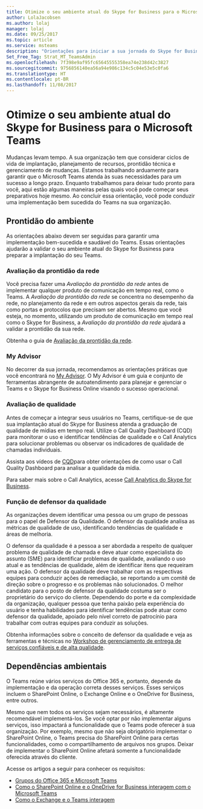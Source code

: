 ```yaml
---
title: Otimize o seu ambiente atual do Skype for Business para o Microsoft Teams
author: LolaJacobsen
ms.author: lolaj
manager: lolaj
ms.date: 09/25/2017
ms.topic: article
ms.service: msteams
description: "Orientações para iniciar a sua jornada do Skype for Business para o Microsoft Teams."
Set_Free_Tag: Strat_MT_TeamsAdmin
ms.openlocfilehash: 7f398e9af95fc65645555358ea74e238d42c3827
ms.sourcegitcommit: 9756856140ea56a94e986c134c5c04e53e5c0fa6
ms.translationtype: HT
ms.contentlocale: pt-BR
ms.lasthandoff: 11/08/2017
---
```

<a name="optimize-your-current-skype-for-business-environment-for-microsoft-teams"></a>Otimize o seu ambiente atual do Skype for Business para o Microsoft Teams
==============================================================

Mudanças levam tempo. A sua organização tem que considerar ciclos de vida de implantação, planejamento de recursos, prontidão técnica e gerenciamento de mudanças. Estamos trabalhando arduamente para garantir que o Microsoft Teams atenda às suas necessidades para um sucesso a longo prazo. Enquanto trabalhamos para deixar tudo pronto para você, aqui estão algumas maneiras pelas quais você pode começar seus preparativos hoje mesmo. Ao concluir essa orientação, você pode conduzir uma implementação bem sucedida do Teams na sua organização.

## <a name="environmental-readiness"></a>Prontidão do ambiente


As orientações abaixo devem ser seguidas para garantir uma implementação bem-sucedida e saudável do Teams. Essas orientações ajudarão a validar o seu ambiente atual do Skype for Business para preparar a implantação do seu Teams.   


### <a name="network-readiness-assessment"></a>Avaliação da prontidão da rede


Você precisa fazer uma *Avaliação da prontidão da rede* antes de implementar qualquer produto de comunicação em tempo real, como o Teams. A *Avaliação da prontidão da rede* se concentra no desempenho da rede, no planejamento da rede e em outros aspectos gerais da rede, tais como portas e protocolos que precisam ser abertos. Mesmo que você esteja, no momento, utilizando um produto de comunicação em tempo real como o Skype for Business, a *Avaliação da prontidão da rede* ajudará a validar a prontidão da sua rede.

Obtenha o guia de [Avaliação da prontidão da rede](https://go.microsoft.com/fwlink/?linkid=859069).

### <a name="my-advisor"></a>My Advisor


No decorrer da sua jornada, recomendamos as orientações práticas que você encontrará no [My Advisor](http://aka.ms/myadvisor). O My Advisor é um guia e conjunto de ferramentas abrangente de autoatendimento para planejar e gerenciar o Teams e o Skype for Business Online visando o sucesso operacional.


### <a name="quality-assessment"></a>Avaliação de qualidade


Antes de começar a integrar seus usuários no Teams, certifique-se de que sua implantação atual do Skype for Business atenda a graduação de qualidade de mídias em tempo real. Utilize o Call Quality Dashboard (CQD) para monitorar o uso e identificar tendências de qualidade e o Call Analytics para solucionar problemas ou observar os indicadores de qualidade de chamadas individuais.

Assista aos vídeos de [CQD](https://www.skypeoperationsframework.com/Academy?SOFTrainings=Leverage%20the%20Investigate%20Media%20Quality%20using%20CQD%20Videos)para obter orientações de como usar o Call Quality Dashboard para analisar a qualidade da mídia.

Para saber mais sobre o Call Analytics, acesse [Call Analytics do Skype for Business](https://support.office.com/article/Set-up-Skype-for-Business-Call-Analytics-fbf7247a-84ae-46cc-9204-2c45b1c734cd).

### <a name="quality-champion-role"></a>Função de defensor da qualidade


As organizações devem identificar uma pessoa ou um grupo de pessoas para o papel de Defensor da Qualidade. O defensor da qualidade analisa as métricas de qualidade de uso, identificando tendências de qualidade e áreas de melhoria.

O defensor da qualidade é a pessoa a ser abordada a respeito de qualquer problema de qualidade de chamada e deve atuar como especialista do assunto (SME) para identificar problemas de qualidade, avaliando o uso atual e as tendências de qualidade, além de identificar itens que requeiram uma ação. O defensor da qualidade deve trabalhar com as respectivas equipes para conduzir ações de remediação, se reportando a um comitê de direção sobre o progresso e os problemas não solucionados. O melhor candidato para o posto de defensor da qualidade costuma ser o proprietário do serviço do cliente. Dependendo do porte e da complexidade da organização, qualquer pessoa que tenha paixão pela experiência do usuário e tenha habilidades para identificar tendências pode atuar como defensor da qualidade, apoiado pelo nível correto de patrocínio para trabalhar com outras equipes para conduzir as soluções.

Obtenha informações sobre o conceito de defensor da qualidade e veja as ferramentas e técnicas no [Workshop de gerenciamento de entrega de serviços confiáveis e de alta qualidade](https://go.microsoft.com/fwlink/?linkid=859071).

## <a name="environmental-dependencies"></a>Dependências ambientais


O Teams reúne vários serviços do Office 365 e, portanto, depende da implementação e da operação correta desses serviços. Esses serviços incluem o SharePoint Online, o Exchange Online e o OneDrive for Business, entre outros.

Mesmo que nem todos os serviços sejam necessários, é altamente recomendável implementá-los. Se você optar por não implementar alguns serviços, isso impactará a funcionalidade que o Teams pode oferecer à sua organização. Por exemplo, mesmo que não seja obrigatório implementar o SharePoint Online, o Teams precisa do SharePoint Online para certas funcionalidades, como o compartilhamento de arquivos nos grupos. Deixar de implementar o SharePoint Online afetará somente a funcionalidade oferecida através do cliente.

Acesse os artigos a seguir para conhecer os requisitos:
- [Grupos do Office 365 e Microsoft Teams ](Office-365-groups.md)
- [Como o SharePoint Online e o OneDrive for Business interagem com o Microsoft Teams](SharePoint-OneDrive-interact.md) 
- [Como o Exchange e o Teams interagem ](Exchange-Teams-interact.md)



